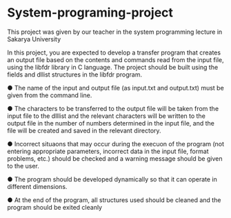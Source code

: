 # System-programing-project

This project was given by our teacher in the system programming lecture in Sakarya University

In this project, you are expected to develop a transfer program
that creates an output file based on the contents and commands
read from the input file, using the libfdr library in C language. The
project should be built using the fields and dllist structures in the
libfdr program.

● The name of the input and output file (as input.txt and output.txt)
must be given from the command line.

● The characters to be transferred to the output file will be taken
from the input file to the dlllist and the relevant characters will be written
to the output file in the number of numbers determined in
the input file, and the file will be created and saved in the relevant
directory.

● Incorrect situaons that may occur during the execuon of the
program (not entering appropriate parameters, incorrect data in
the input file, format problems, etc.) should be checked and a
warning message should be given to the user.

●  The program should be developed dynamically so that it can
operate in different dimensions.

● At the end of the program, all structures used should be cleaned
and the program should be exited cleanly
